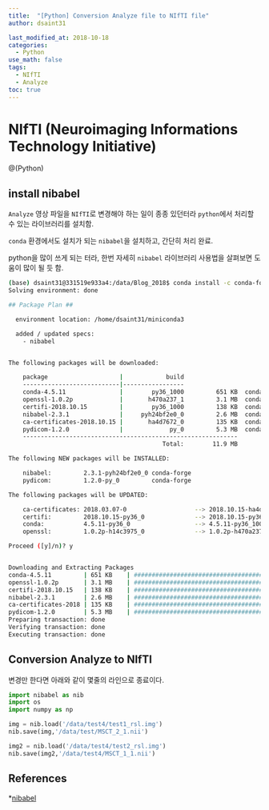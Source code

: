 ```yaml
---
title:  "[Python] Conversion Analyze file to NIfTI file"
author: dsaint31

last_modified_at: 2018-10-18
categories: 
  - Python
use_math: false
tags: 
  - NIfTI
  - Analyze
toc: true
---
```


# NIfTI (Neuroimaging Informations Technology Initiative)

@(Python)

## install nibabel 
`Analyze` 영상 파일을 `NIfTI`로 변경해야 하는 일이 종종 있던터라 `python`에서 처리할 수 있는 라이브러리를 설치함.

`conda` 환경에서도 설치가 되는 `nibabel`을 설치하고, 간단히 처리 완료.

python을 많이 쓰게 되는 터라, 한번 자세히 `nibabel` 라이브러리 사용법을 살펴보면 도움이 많이 될 듯 함.

```bash
(base) dsaint31@331519e933a4:/data/Blog_2018$ conda install -c conda-forge nibabel
Solving environment: done

## Package Plan ##

  environment location: /home/dsaint31/miniconda3

  added / updated specs:
    - nibabel


The following packages will be downloaded:

    package                    |            build
    ---------------------------|-----------------
    conda-4.5.11               |        py36_1000         651 KB  conda-forge
    openssl-1.0.2p             |       h470a237_1         3.1 MB  conda-forge
    certifi-2018.10.15         |        py36_1000         138 KB  conda-forge
    nibabel-2.3.1              |     pyh24bf2e0_0         2.6 MB  conda-forge
    ca-certificates-2018.10.15 |       ha4d7672_0         135 KB  conda-forge
    pydicom-1.2.0              |             py_0         5.3 MB  conda-forge
    ------------------------------------------------------------
                                           Total:        11.9 MB

The following NEW packages will be INSTALLED:

    nibabel:         2.3.1-pyh24bf2e0_0 conda-forge
    pydicom:         1.2.0-py_0         conda-forge

The following packages will be UPDATED:

    ca-certificates: 2018.03.07-0                   --> 2018.10.15-ha4d7672_0 conda-forge
    certifi:         2018.10.15-py36_0              --> 2018.10.15-py36_1000  conda-forge
    conda:           4.5.11-py36_0                  --> 4.5.11-py36_1000      conda-forge
    openssl:         1.0.2p-h14c3975_0              --> 1.0.2p-h470a237_1     conda-forge

Proceed ([y]/n)? y


Downloading and Extracting Packages
conda-4.5.11         | 651 KB    | ############################################################################# | 100%
openssl-1.0.2p       | 3.1 MB    | ############################################################################# | 100%
certifi-2018.10.15   | 138 KB    | ############################################################################# | 100%
nibabel-2.3.1        | 2.6 MB    | ############################################################################# | 100%
ca-certificates-2018 | 135 KB    | ############################################################################# | 100%
pydicom-1.2.0        | 5.3 MB    | ############################################################################# | 100%
Preparing transaction: done
Verifying transaction: done
Executing transaction: done
```

## Conversion Analyze to NIfTI
변경만 한다면 아래와 같이 몇줄의 라인으로 종료이다.

```python
import nibabel as nib
import os
import numpy as np

img = nib.load('/data/test4/test1_rsl.img')
nib.save(img,'/data/test/MSCT_2_1.nii')

img2 = nib.load('/data/test4/test2_rsl.img')
nib.save(img2,'/data/test4/MSCT_1_1.nii')
```

## References 
*[nibabel](http://nipy.org/nibabel/nibabel_images.html#loading-and-saving)
